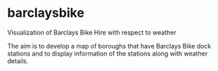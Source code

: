 barclaysbike
============

Visualization of Barclays Bike Hire with respect to weather

The aim is to develop a map of boroughs that have Barclays Bike dock stations and to display information of the stations along with weather details.
